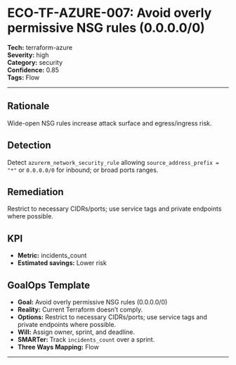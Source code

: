 # ECO-TF-AZURE-007: Avoid overly permissive NSG rules (0.0.0.0/0)

**Tech:** terraform-azure  
**Severity:** high  
**Category:** security  
**Confidence:** 0.85  
**Tags:** Flow

---

## Rationale
Wide-open NSG rules increase attack surface and egress/ingress risk.

## Detection
Detect `azurerm_network_security_rule` allowing `source_address_prefix = "*"` or `0.0.0.0/0` for inbound; or broad ports ranges.

## Remediation
Restrict to necessary CIDRs/ports; use service tags and private endpoints where possible.

## KPI
- **Metric:** incidents_count  
- **Estimated savings:** Lower risk

## GoalOps Template
- **Goal:** Avoid overly permissive NSG rules (0.0.0.0/0)  
- **Reality:** Current Terraform doesn’t comply.  
- **Options:** Restrict to necessary CIDRs/ports; use service tags and private endpoints where possible.  
- **Will:** Assign owner, sprint, and deadline.  
- **SMARTer:** Track `incidents_count` over a sprint.  
- **Three Ways Mapping:** Flow

---

